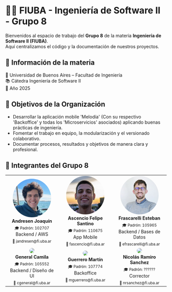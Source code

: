 # 👨‍💻 FIUBA - Ingeniería de Software II - Grupo 8

Bienvenidos al espacio de trabajo del **Grupo 8** de la materia **Ingeniería de Software II (FIUBA)**.  
Aquí centralizamos el código y la documentación de nuestros proyectos.

## 📌 Información de la materia
📍 Universidad de Buenos Aires – Facultad de Ingeniería  
📚 Cátedra Ingeniería de Software II  
📅 Año 2025

## 🎯 Objetivos de la Organización
- Desarrollar la aplicación mobile 'Melodía' (Con su respectivo 'Backoffice' y todas los 'Microservicios' asociados) aplicando buenas prácticas de ingeniería.  
- Fomentar el trabajo en equipo, la modularización y el versionado colaborativo.  
- Documentar procesos, resultados y objetivos de manera clara y profesional.  

## 👥 Integrantes del Grupo 8

<div align="center">
<table>
  <tr>
    <td align="center" width="220px">
      <img src="../img/joaquin.jpeg" width="120px" style="border-radius:50%"><br>
      <b>Andresen Joaquín</b><br>
      <sub>🎓 Padrón: 102707</sub><br>
      Backend / AWS<br>
      <sub>📧 jandresen@fi.uba.ar</sub>
    </td>
    <td align="center" width="220px">
      <img src="../img/felipe.png" width="120px" style="border-radius:50%"><br>
      <b>Ascencio Felipe Santino</b><br>
      <sub>🎓 Padrón: 110675</sub><br>
      App Mobile<br>
      <sub>📧 fascencio@fi.uba.ar</sub>
    </td>
    <td align="center" width="220px">
      <img src="../img/esteban.png" width="120px" style="border-radius:50%"><br>
      <b>Frascarelli Esteban</b><br>
      <sub>🎓 Padrón: 105965</sub><br>
      Backend / Bases de Datos<br>
      <sub>📧 efrascarelli@fi.uba.ar</sub>
    </td>
  </tr>
  <tr>
    <td align="center" width="220px">
      <img src="../img/camila.png" width="120px" style="border-radius:50%"><br>
      <b>General Camila</b><br>
      <sub>🎓 Padrón: 105552</sub><br>
      Backend / Diseño de UI<br>
      <sub>📧 cgeneral@fi.uba.ar</sub>
    </td>
    <td align="center" width="220px">
      <img src="../img/martin.png" width="120px" style="border-radius:50%"><br>
      <b>Guerrero Martín</b><br>
      <sub>🎓 Padrón: 107774</sub><br>
      Backoffice<br>
      <sub>📧 mguerrero@fi.uba.ar</sub>
    </td>
    <td align="center" width="220px">
      <img src="../img/nicolas.png" width="120px" style="border-radius:50%"><br>
      <b>Nicolás Ramiro Sanchez</b><br>
      <sub>🎓 Padrón: ??????</sub><br>
      Corrector<br>
      <sub>📧 nrsanchez@fi.uba.ar</sub>
    </td>
  </tr>
</table>
</div>
